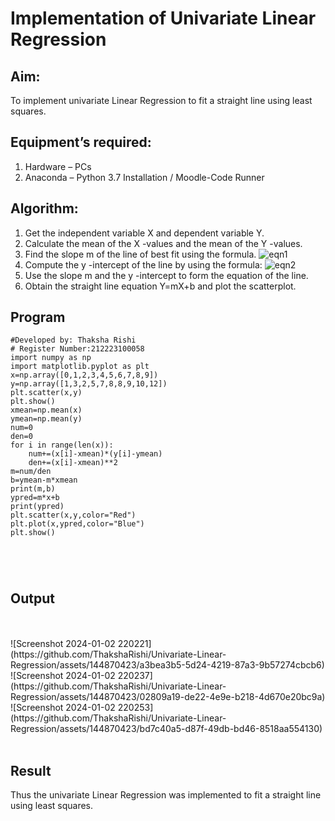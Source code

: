 # Implementation of Univariate Linear Regression
## Aim:
To implement univariate Linear Regression to fit a straight line using least squares.
## Equipment’s required:
1.	Hardware – PCs
2.	Anaconda – Python 3.7 Installation / Moodle-Code Runner
## Algorithm:
1.	Get the independent variable X and dependent variable Y.
2.	Calculate the mean of the X -values and the mean of the Y -values.
3.	Find the slope m of the line of best fit using the formula.
 ![eqn1](./eq1.jpg)
4.	Compute the y -intercept of the line by using the formula:
![eqn2](./eq2.jpg)  
5.	Use the slope m and the y -intercept to form the equation of the line.
6.	Obtain the straight line equation Y=mX+b and plot the scatterplot.
## Program
```
#Developed by: Thaksha Rishi
# Register Number:212223100058
import numpy as np
import matplotlib.pyplot as plt
x=np.array([0,1,2,3,4,5,6,7,8,9])
y=np.array([1,3,2,5,7,8,8,9,10,12])
plt.scatter(x,y)
plt.show()
xmean=np.mean(x)
ymean=np.mean(y)
num=0
den=0
for i in range(len(x)):
    num+=(x[i]-xmean)*(y[i]-ymean)
    den+=(x[i]-xmean)**2
m=num/den
b=ymean-m*xmean
print(m,b)
ypred=m*x+b
print(ypred)
plt.scatter(x,y,color="Red")
plt.plot(x,ypred,color="Blue")
plt.show()





```
## Output
</br>
</br>
![Screenshot 2024-01-02 220221](https://github.com/ThakshaRishi/Univariate-Linear-Regression/assets/144870423/a3bea3b5-5d24-4219-87a3-9b57274cbcb6)
![Screenshot 2024-01-02 220237](https://github.com/ThakshaRishi/Univariate-Linear-Regression/assets/144870423/02809a19-de22-4e9e-b218-4d670e20bc9a)
![Screenshot 2024-01-02 220253](https://github.com/ThakshaRishi/Univariate-Linear-Regression/assets/144870423/bd7c40a5-d87f-49db-bd46-8518aa554130)

</br>
</br>

## Result
Thus the univariate Linear Regression was implemented to fit a straight line using least squares.

